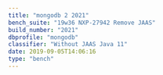 ```yaml
---
title: "mongodb 2 2021"
bench_suite: "19w36 NXP-27942 Remove JAAS"
build_number: "2021"
dbprofile: "mongodb"
classifier: "Without JAAS Java 11"
date: 2019-09-05T14:06:16
type: "bench"
---
```


